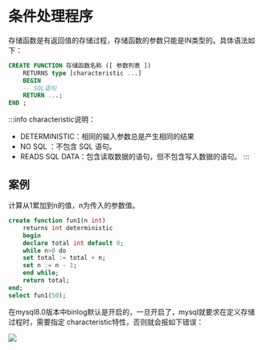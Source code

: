 # 条件处理程序
存储函数是有返回值的存储过程，存储函数的参数只能是IN类型的。具体语法如下：

```SQL
CREATE FUNCTION 存储函数名称 ([ 参数列表 ])
    RETURNS type [characteristic ...]
    BEGIN
    -- SQL语句
    RETURN ...;
END ;
```

:::info characteristic说明：
- DETERMINISTIC：相同的输入参数总是产生相同的结果
- NO SQL ：不包含 SQL 语句。
- READS SQL DATA：包含读取数据的语句，但不包含写入数据的语句。
:::


## 案例
计算从1累加到n的值，n为传入的参数值。
```SQL
create function fun1(n int)
    returns int deterministic
    begin
    declare total int default 0;
    while n>0 do
    set total := total + n;
    set n := n - 1;
    end while;
    return total;
end;
select fun1(50);
```
在mysql8.0版本中binlog默认是开启的，一旦开启了，mysql就要求在定义存储过程时，需要指定
characteristic特性，否则就会报如下错误：

![](https://raw.gitmirror.com/KwFruit/basic-picture-service/note-v1.0.0/img/202408091458825.png)